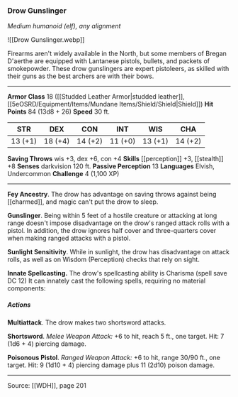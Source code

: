 ### Drow Gunslinger
_Medium humanoid (elf), any alignment_

![[Drow Gunslinger.webp]]

Firearms aren't widely available in the North, but some members of Bregan D'aerthe are equipped with Lantanese pistols, bullets, and packets of smokepowder. These drow gunslingers are expert pistoleers, as skilled with their guns as the best archers are with their bows.






---

**Armor Class** 18 ([[Studded Leather Armor|studded leather]], [[5eOSRD/Equipment/Items/Mundane Items/Shield/Shield|Shield]])
**Hit Points** 84 (13d8 + 26)
**Speed** 30 ft.

| STR     | DEX     | CON     | INT     | WIS     | CHA     |
|---------|---------|---------|---------|---------|---------|
| 13 (+1) | 18 (+4) | 14 (+2) | 11 (+0) | 13 (+1) | 14 (+2) |

**Saving Throws** wis +3, dex +6, con +4
**Skills** [[perception]] +3, [[stealth]] +8
**Senses** darkvision 120 ft.
**Passive Perception** 13
**Languages** Elvish, Undercommon
**Challenge** 4 (1,100 XP)

---

**Fey Ancestry**. The drow has advantage on saving throws against being [[charmed]], and magic can't put the drow to sleep.

**Gunslinger**. Being within 5 feet of a hostile creature or attacking at long range doesn't impose disadvantage on the drow's ranged attack rolls with a pistol. In addition, the drow ignores half cover and three-quarters cover when making ranged attacks with a pistol.

**Sunlight Sensitivity**. While in sunlight, the drow has disadvantage on attack rolls, as well as on Wisdom (Perception) checks that rely on sight.

**Innate Spellcasting.** The drow's spellcasting ability is Charisma (spell save DC 12) It can innately cast the following spells, requiring no material components:

##### Actions
**Multiattack**. The drow makes two shortsword attacks.

**Shortsword**. _Melee Weapon Attack:_ +6 to hit, reach 5 ft., one target. Hit: 7 (1d6 + 4) piercing damage.

**Poisonous Pistol**. _Ranged Weapon Attack:_ +6 to hit, range 30/90 ft., one target. Hit: 9 (1d10 + 4) piercing damage plus 11 (2d10) poison damage.


---

Source: [[WDH]], page 201